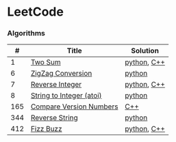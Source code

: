 LeetCode
========

### Algorithms

| # | Title | Solution |
|---| ----- | -------- |
|1|[Two Sum](https://leetcode.com/problems/two-sum/) | [python](./algorithms/Python/TwoSum.py), [C++](./algorithms/C++/TwoSum.cpp)|
|6|[ZigZag Conversion](https://leetcode.com/problems/zigZag-conversion/) | [python](./algorithms/Python/ZigZagConversion.py)|
|7|[Reverse Integer](https://leetcode.com/problems/reverse-integer/) | [python](./algorithms/Python/ReverseInteger.py), [C++](./algorithms/C++/ReverseInteger.cpp)|
|8|[String to Integer (atoi)](https://leetcode.com/problems/string-to-integer-atoi/) | [python](./algorithms/Python/StringtoInteger(atoi).py)|
|165|[Compare Version Numbers](https://leetcode.com/problems/compare-version-numbers/) | [C++](./algorithms/C++/CompareVersionNumbers.cpp)|
|344|[Reverse String](https://leetcode.com/problems/reverse-string/) | [python](./algorithms/Python/ReverseString.py)|[C++](./algorithms/C++/ReverseString.cpp)| [C#](./algorithms/C#/ReverseString.cs)|
|412|[Fizz Buzz](https://leetcode.com/problems/fizz-buzz/) | [python](./algorithms/Python/FizzBuzz.py), [C++](./algorithms/C++/FizzBuzz.cpp)|